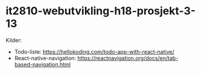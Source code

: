 # it2810-webutvikling-h18-prosjekt-3-13


Kilder:
- Todo-liste: https://hellokoding.com/todo-app-with-react-native/
- React-native-navigation: https://reactnavigation.org/docs/en/tab-based-navigation.html
